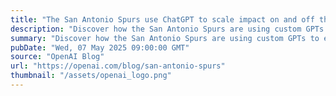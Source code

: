 ```yaml
---
title: "The San Antonio Spurs use ChatGPT to scale impact on and off the court"
description: "Discover how the San Antonio Spurs are using custom GPTs to enhance fan engagement, streamline operations, and drive innovation across teams."
summary: "Discover how the San Antonio Spurs are using custom GPTs to enhance fan engagement, streamline operations, and drive innovation across teams."
pubDate: "Wed, 07 May 2025 09:00:00 GMT"
source: "OpenAI Blog"
url: "https://openai.com/blog/san-antonio-spurs"
thumbnail: "/assets/openai_logo.png"
---
```


